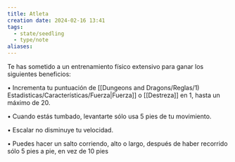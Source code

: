 ```yaml
---
title: Atleta
creation date: 2024-02-16 13:41
tags:
  - state/seedling
  - type/note
aliases:
---
```

Te has sometido a un entrenamiento físico extensivo para ganar los siguientes beneficios:

• Incrementa tu puntuación de [[Dungeons and Dragons/Reglas/1) Estadisticas/Características/Fuerza|Fuerza]] o [[Destreza]] en 1, hasta un máximo de 20.

• Cuando estás tumbado, levantarte sólo usa 5 pies de tu movimiento.

• Escalar no disminuye tu velocidad.

• Puedes hacer un salto corriendo, alto o largo, después de haber recorrido sólo 5 pies a pie, en vez de 10 pies
